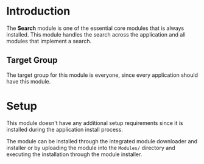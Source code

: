 # Introduction

The **Search** module is one of the essential core modules that is always installed. This module handles the search across the application and all modules that implement a search.

## Target Group

The target group for this module is everyone, since every application should have this module.

# Setup

This module doesn't have any additional setup requirements since it is installed during the application install process.

The module can be installed through the integrated module downloader and installer or by uploading the module into the `Modules/` directory and executing the installation through the module installer.